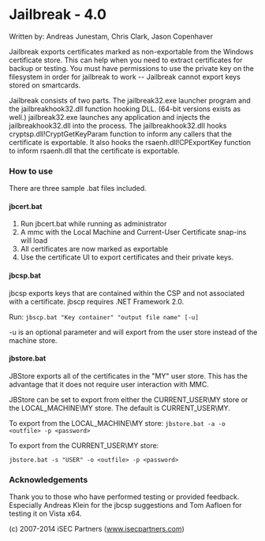 # Jailbreak - 4.0
Written by: Andreas Junestam, Chris Clark, Jason Copenhaver

Jailbreak exports certificates marked as non-exportable from the Windows 
certificate store.  This can help when you need to extract certificates 
for backup or testing. You must have permissions to use the private key on the 
filesystem in order for jailbreak to work -- Jailbreak cannot export keys stored
on smartcards.

Jailbreak consists of two parts. The jailbreak32.exe launcher program and the
jailbreakhook32.dll function hooking DLL. (64-bit versions exists as well.)
jailbreak32.exe launches any application and injects the jailbreakhook32.dll
into the process. The jailbreakhook32.dll hooks cryptsp.dll!CryptGetKeyParam
function to inform any callers that the certificate is exportable. It also
hooks the rsaenh.dll!CPExportKey function to inform rsaenh.dll that
the certificate is exportable.

### How to use

There are three sample .bat files included.

#### jbcert.bat

1. Run jbcert.bat while running as administrator
2. A mmc with the Local Machine and Current-User Certificate snap-ins will load
3. All certificates are now marked as exportable
4. Use the certificate UI to export certificates and their private keys. 


#### jbcsp.bat

jbcsp exports keys that are contained within the CSP and not associated with a certificate.
jbscp requires .NET Framework 2.0.

Run: 
`jbscp.bat "Key container" "output file name" [-u]`

-u is an optional parameter and will export from the user store instead of the 
machine store.

#### jbstore.bat

JBStore exports all of the certificates in the "MY" user store. This has the 
advantage that it does not require user interaction with MMC.

JBStore can be set to export from either the CURRENT_USER\MY store or the 
LOCAL_MACHINE\MY store.  The default is CURRENT_USER\MY.

To export from the LOCAL_MACHINE\MY store:
`jbstore.bat -a -o <outfile> -p <password>`

To export from the CURRENT_USER\MY store:

`jbstore.bat -s "USER" -o <outfile> -p <password>`

### Acknowledgements

Thank you to those who have performed testing or provided feedback. 
Especially Andreas Klein for the jbcsp suggestions and Tom Aafloen for 
testing it on Vista x64.


(c) 2007-2014 iSEC Partners (www.isecpartners.com)

